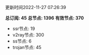 更新时间2022-11-27 07:26:39

**总订阅: 45**
**总节点: 1396**
**有效节点: 370**
- ssr节点: 19
- v2ray节点: 300
- ss节点: 6
- trojan节点: 45
